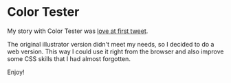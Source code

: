 # Color Tester
My story with Color Tester was [love at first tweet](https://twitter.com/boton/status/1127882113821368322).

The original illustrator version didn't meet my needs, so I decided to do a web version. 
This way I could use it right from the browser and also improve some CSS skills that I had almost forgotten.

Enjoy!
